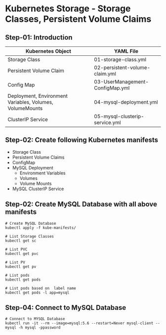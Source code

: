 # Kubernetes Storage -  Storage Classes, Persistent Volume Claims


## Step-01: Introduction
| Kubernetes Object  | YAML File |
| ------------- | ------------- |
| Storage Class  | 01-storage-class.yml |
| Persistent Volume Claim | 02-persistent-volume-claim.yml   |
| Config Map  | 03-UserManagement-ConfigMap.yml  |
| Deployment, Environment Variables, Volumes, VolumeMounts  | 04-mysql-deployment.yml  |
| ClusterIP Service  | 05-mysql-clusterip-service.yml  |

## Step-02: Create following Kubernetes manifests
- Storage Class
- Persistent Volume Claims
- ConfigMap
- MySQL Deployment
  - Environment Variables
  - Volumes
  - Volume Mounts
- MySQL ClusterIP Service   

## Step-02: Create MySQL Database with all above manifests
```
# Create MySQL Database
kubectl apply -f kube-manifests/

# List Storage Classes
kubectl get sc

# List PVC
kubectl get pvc 

# List PV
kubectl get pv

# List pods
kubectl get pods 

# List pods based on  label name
kubectl get pods -l app=mysql
```

## Step-04: Connect to MySQL Database
```
# Connect to MYSQL Database
kubectl run -it --rm --image=mysql:5.6 --restart=Never mysql-client -- mysql -h mysql -ppassword
```



